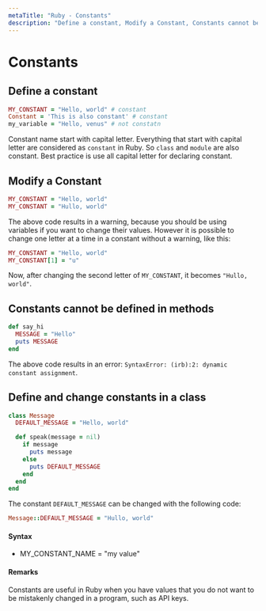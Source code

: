 ```yaml
---
metaTitle: "Ruby - Constants"
description: "Define a constant, Modify a Constant, Constants cannot be defined in methods, Define and change constants in a class"
---
```


# Constants



## Define a constant


```ruby
MY_CONSTANT = "Hello, world" # constant
Constant = 'This is also constant' # constant
my_variable = "Hello, venus" # not constatn

```

Constant name start with capital letter. Everything that start with capital letter are considered as `constant` in Ruby. So `class` and `module` are also constant.
Best practice is use all capital letter for declaring constant.



## Modify a Constant


```ruby
MY_CONSTANT = "Hello, world"
MY_CONSTANT = "Hullo, world"

```

The above code results in a warning, because you should be using variables if you want to change their values. However it is possible to change one letter at a time in a constant without a warning, like this:

```ruby
MY_CONSTANT = "Hello, world"
MY_CONSTANT[1] = "u"

```

Now, after changing the second letter of `MY_CONSTANT`, it becomes `"Hullo, world"`.



## Constants cannot be defined in methods


```ruby
def say_hi
  MESSAGE = "Hello"
  puts MESSAGE
end

```

The above code results in an error: `SyntaxError: (irb):2: dynamic constant assignment`.



## Define and change constants in a class


```ruby
class Message
  DEFAULT_MESSAGE = "Hello, world"

  def speak(message = nil)
    if message
      puts message
    else
      puts DEFAULT_MESSAGE
    end
  end
end

```

The constant `DEFAULT_MESSAGE` can be changed with the following code:

```ruby
Message::DEFAULT_MESSAGE = "Hullo, world"

```



#### Syntax


- MY_CONSTANT_NAME = "my value"



#### Remarks


Constants are useful in Ruby when you have values that you do not want to be mistakenly changed in a program, such as API keys.


